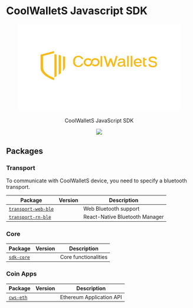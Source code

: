 # CoolWalletS Javascript SDK

<p align="center"><img src="logo.jpg" width="440"/></p> <p align="center"> CoolWalletS JavaScript SDK </p> <p align="center">  <a href="https://opensource.org/licenses/MIT/">    
   <img src="https://img.shields.io/github/license/CoolBitX-Technology/coolwallet-js-sdk"/>  
</a></p>


## Packages

### Transport

To communicate with CoolWalletS device, you need to specify a bluetooth transport.

| Package |   Version   |   Description   |
| -- | -- |--|
|[`transport-web-ble`](/packages/transport-web-ble) |  | Web Bluetooth support   |
|[`transport-rn-ble`](/packages/transport-web-ble) |  | React-Native Bluetooth Manager   |

### Core

| Package |   Version   |   Description   |
| -- | -- |--|
|[`sdk-core`](/packages/transport-web-ble) |  | Core functionalities    |

### Coin Apps

| Package | Version | Description |
| -------- | -------- | -------- |
| [`cws-eth`](/packages/cws-eth) |   |  Ethereum Application API  |